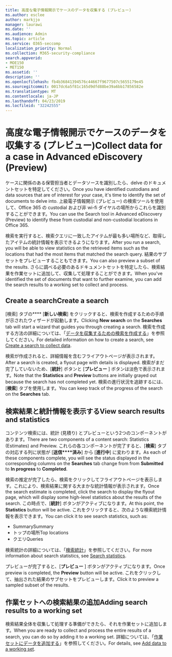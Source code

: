 ```yaml
---
title: 高度な電子情報開示でケースのデータを収集する (プレビュー)
ms.author: esclee
author: markjjo
manager: laurawi
ms.date: ''
ms.audience: Admin
ms.topic: article
ms.service: O365-seccomp
localization_priority: Normal
ms.collection: M365-security-compliance
search.appverid:
- MOE150
- MET150
ms.assetid: ''
description: ''
ms.openlocfilehash: fb4b36841394576c44667f9677507c5655179e45
ms.sourcegitcommit: 0017dc6a5f81c165d9dfd88be39a6bb17856582e
ms.translationtype: MT
ms.contentlocale: ja-JP
ms.lasthandoff: 04/23/2019
ms.locfileid: "32242555"
---
```

# <a name="collect-data-for-a-case-in-advanced-ediscovery-preview"></a><span data-ttu-id="81ac2-102">高度な電子情報開示でケースのデータを収集する (プレビュー)</span><span class="sxs-lookup"><span data-stu-id="81ac2-102">Collect data for a case in Advanced eDiscovery (Preview)</span></span>

<span data-ttu-id="81ac2-103">ケースに関係のある保管担当者とデータソースを識別したら、delve のドキュメントセットを特定してください。</span><span class="sxs-lookup"><span data-stu-id="81ac2-103">Once you have identified custodians and data sources that are of interest for your case, it's time to identify the set of documents to delve into.</span></span> <span data-ttu-id="81ac2-104">上級電子情報開示 (プレビュー) の検索ツールを使用して、Office 365 の custodial および非 wi-fi ダイヤルの場所からこれらを識別することができます。</span><span class="sxs-lookup"><span data-stu-id="81ac2-104">You can use the Search tool in Advanced eDiscovery (Preview) to identify these from custodial and non-custodial locations in Office 365.</span></span>

<span data-ttu-id="81ac2-105">検索を実行すると、検索クエリに一致したアイテムが最も多い場所など、取得したアイテムの統計情報を表示できるようになります。</span><span class="sxs-lookup"><span data-stu-id="81ac2-105">After you run a search, you will be able to view statistics on the retrieved items such as the locations that had the most items that matched the search query.</span></span> <span data-ttu-id="81ac2-106">結果のサブセットをプレビューすることもできます。</span><span class="sxs-lookup"><span data-stu-id="81ac2-106">You can also preview a subset of the results.</span></span> <span data-ttu-id="81ac2-107">さらに調べる必要のあるドキュメントセットを特定したら、検索結果を作業セットに追加して、収集して処理することができます。</span><span class="sxs-lookup"><span data-stu-id="81ac2-107">When you've identified the set of documents that want to further examine, you can add the search results to a working set to collect and process.</span></span>

## <a name="create-a-search"></a><span data-ttu-id="81ac2-108">Create a search</span><span class="sxs-lookup"><span data-stu-id="81ac2-108">Create a search</span></span>

<span data-ttu-id="81ac2-109">[検索] タブの\*\*\*\* [**新しい検索**] をクリックすると、検索を作成するための手順が示されたウィザードが起動します。</span><span class="sxs-lookup"><span data-stu-id="81ac2-109">Clicking **New search** on the **Searches** tab will start a wizard that guides you through creating a search.</span></span> <span data-ttu-id="81ac2-110">検索を作成する方法の詳細については、「[データを収集するための検索を作成する](create-search-to-collect-data.md)」を参照してください。</span><span class="sxs-lookup"><span data-stu-id="81ac2-110">For detailed information on how to create a search, see [Create a search to collect data](create-search-to-collect-data.md).</span></span>

<span data-ttu-id="81ac2-111">検索が作成されると、詳細情報を含むフライアウトページが表示されます。</span><span class="sxs-lookup"><span data-stu-id="81ac2-111">After a search is created, a flyout page with details is displayed.</span></span> <span data-ttu-id="81ac2-112">検索がまだ完了していないため、[**統計**] ボタンと [**プレビュー** ] ボタンは淡色で表示されます。</span><span class="sxs-lookup"><span data-stu-id="81ac2-112">Note that the **Statistics** and **Preview** buttons are initially grayed out because the search has not completed yet.</span></span> <span data-ttu-id="81ac2-113">検索の進行状況を追跡するには、[**検索**] タブを使用します。</span><span class="sxs-lookup"><span data-stu-id="81ac2-113">You can keep track of the progress of the search on the **Searches** tab.</span></span>

## <a name="view-search-results-and-statistics"></a><span data-ttu-id="81ac2-114">検索結果と統計情報を表示する</span><span class="sxs-lookup"><span data-stu-id="81ac2-114">View search results and statistics</span></span>
<span data-ttu-id="81ac2-115">コンテンツ検索には、統計 (見積り) とプレビューという2つのコンポーネントがあります。</span><span class="sxs-lookup"><span data-stu-id="81ac2-115">There are two components of a content search: Statistics (Estimates) and Preview.</span></span> <span data-ttu-id="81ac2-116">これらの各コンポーネントが完了すると、[**検索**] タブの対応する列に状態が [**送信\*\*\*\*済み**] から [**進行中**] に変わります。</span><span class="sxs-lookup"><span data-stu-id="81ac2-116">As each of these components complete, you will see the status displayed in the corresponding columns on the **Searches** tab change from from **Submitted** to **In progress** to **Completed**.</span></span>

<span data-ttu-id="81ac2-117">検索の推定が完了したら、検索をクリックしてフライアウトページを表示します。これにより、検索結果に関する大まかな統計情報が表示されます。</span><span class="sxs-lookup"><span data-stu-id="81ac2-117">Once the search estimate is completed, click the search to display the flyout page, which will display some high-level statistics about the results of the search.</span></span> <span data-ttu-id="81ac2-118">この時点で、[**統計**] ボタンがアクティブになります。</span><span class="sxs-lookup"><span data-stu-id="81ac2-118">At this point, the **Statistics** button will be active.</span></span> <span data-ttu-id="81ac2-119">これをクリックすると、次のような検索統計情報を表示できます。</span><span class="sxs-lookup"><span data-stu-id="81ac2-119">You can click it to see search statistics, such as:</span></span>

- <span data-ttu-id="81ac2-120">Summary</span><span class="sxs-lookup"><span data-stu-id="81ac2-120">Summary</span></span>
- <span data-ttu-id="81ac2-121">トップの場所</span><span class="sxs-lookup"><span data-stu-id="81ac2-121">Top locations</span></span>
- <span data-ttu-id="81ac2-122">クエリ</span><span class="sxs-lookup"><span data-stu-id="81ac2-122">Queries</span></span>

<span data-ttu-id="81ac2-123">検索統計の詳細については、「[検索統計](search-statistics.md)」を参照してください。</span><span class="sxs-lookup"><span data-stu-id="81ac2-123">For more information about search statistics, see [Search statistics](search-statistics.md).</span></span>

<span data-ttu-id="81ac2-124">プレビューが完了すると、[**プレビュー** ] ボタンがアクティブになります。</span><span class="sxs-lookup"><span data-stu-id="81ac2-124">Once preview is completed, the **Preview** button will be active.</span></span> <span data-ttu-id="81ac2-125">これをクリックして、抽出された結果のサブセットをプレビューします。</span><span class="sxs-lookup"><span data-stu-id="81ac2-125">Click it to preview a sampled subset of the results.</span></span>

## <a name="adding-search-results-to-a-working-set"></a><span data-ttu-id="81ac2-126">作業セットへの検索結果の追加</span><span class="sxs-lookup"><span data-stu-id="81ac2-126">Adding search results to a working set</span></span>

<span data-ttu-id="81ac2-127">検索結果全体を収集して処理する準備ができたら、それを作業セットに追加します。</span><span class="sxs-lookup"><span data-stu-id="81ac2-127">When you are ready to collect and process the entire results of a search, you can do so by adding it to a working set.</span></span> <span data-ttu-id="81ac2-128">詳細については、「[作業セットにデータを追加する](add-data-to-working-set.md)」を参照してください。</span><span class="sxs-lookup"><span data-stu-id="81ac2-128">For details, see [Add data to a working set](add-data-to-working-set.md).</span></span> 